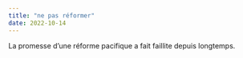 ```yaml
---
title: "ne pas réformer"
date: 2022-10-14
---
```


La promesse d’une réforme pacifique a fait faillite depuis longtemps.